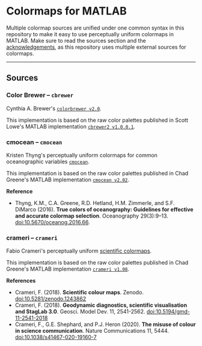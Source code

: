 # Colormaps for MATLAB

Multiple colormap sources are unified under one common syntax in this repository to make it easy to use perceptually uniform colormaps in MATLAB. Make sure to read the sources section and the [acknowledgements](./ACKNOWLEDGEMENTS.md), as this repository uses multiple external sources for colormaps.

---
## Sources

### Color Brewer – `cbrewer`

Cynthia A. Brewer's [`colorbrewer v2.0`](https://colorbrewer2.org).

This implementation is based on the raw color palettes published in Scott Lowe's MATLAB implementation [`cbrewer2 v1.0.0.1`](https://www.mathworks.com/matlabcentral/fileexchange/58350-cbrewer2).

### cmocean – `cmocean`

Kristen Thyng's perceptually uniform colormaps for common oceanographic variables [`cmocean`](https://matplotlib.org/cmocean/).

This implementation is based on the raw color palettes published in Chad Greene's MATLAB implementation [`cmocean v2.02`](https://www.mathworks.com/matlabcentral/fileexchange/57773-cmocean-perceptually-uniform-colormaps).

**Reference**
- Thyng, K.M., C.A. Greene, R.D. Hetland, H.M. Zimmerle, and S.F. DiMarco (2016). **True colors of oceanography: Guidelines for effective and accurate colormap selection**. Oceanography 29(3):9–13. [doi:10.5670/oceanog.2016.66](https://doi.org/10.5670/oceanog.2016.66).

### crameri – `crameri`
Fabio Crameri's perceptually uniform [scientific colormaps](https://www.fabiocrameri.ch/colourmaps/).

This implementation is based on the raw color palettes published in Chad Greene's MATLAB implementation [`crameri v1.08`](https://www.mathworks.com/matlabcentral/fileexchange/68546-crameri-perceptually-uniform-scientific-colormaps).

**References**
- Crameri, F. (2018). **Scientific colour maps**. Zenodo. [doi:10.5281/zenodo.1243862](http://doi.org/10.5281/zenodo.1243862)
- Crameri, F. (2018). **Geodynamic diagnostics, scientific visualisation and StagLab 3.0**. Geosci. Model Dev. 11, 2541-2562. [doi:10.5194/gmd-11-2541-2018](https://doi.org/10.5194/gmd-11-2541-2018)
- Crameri, F., G.E. Shephard, and P.J. Heron (2020). **The misuse of colour in science communication**. Nature Communications 11, 5444. [doi:10.1038/s41467-020-19160-7](https://doi.org/10.1038/s41467-020-19160-7)
